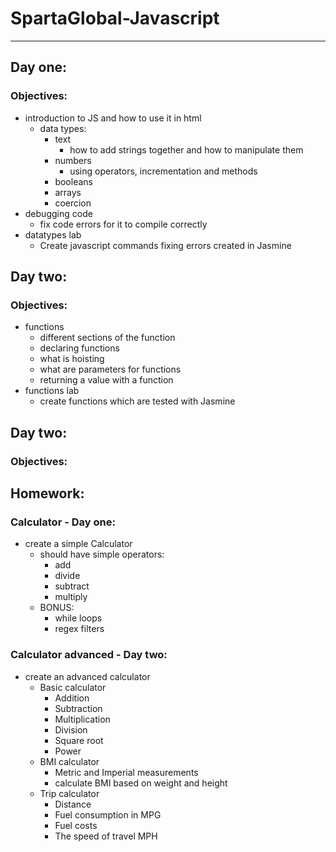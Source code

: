 # SpartaGlobal-Javascript

* * *

## Day one:

### Objectives:

-   introduction to JS and how to use it in html  
    -   data types:
        -   text
            -   how to add strings together and how to manipulate them
        -   numbers
            -   using operators, incrementation and methods
        -   booleans
        -   arrays
        -   coercion
-   debugging code
    -   fix code errors for it to compile correctly
-   datatypes lab
    -   Create javascript commands fixing errors created in Jasmine

## Day two:

### Objectives:

-   functions
    -   different sections of the function
    -   declaring functions
    -   what is hoisting
    -   what are parameters for functions
    -   returning a value with a function
-   functions lab
    -   create functions which are tested with Jasmine

## Day two:

### Objectives:

## Homework:

### Calculator - Day one:

-   create a simple Calculator
    -   should have simple operators:
        -   add
        -   divide
        -   subtract
        -   multiply
    -   BONUS:
        -   while loops
        -   regex filters

### Calculator advanced - Day two:

-   create an advanced calculator
    -   Basic calculator
        -   Addition
        -   Subtraction
        -   Multiplication
        -   Division
        -   Square root
        -   Power
    -   BMI calculator
        -   Metric and Imperial measurements
        -   calculate BMI based on weight and height
    -   Trip calculator
        -   Distance
        -   Fuel consumption in MPG
        -   Fuel costs
        -   The speed of travel MPH
